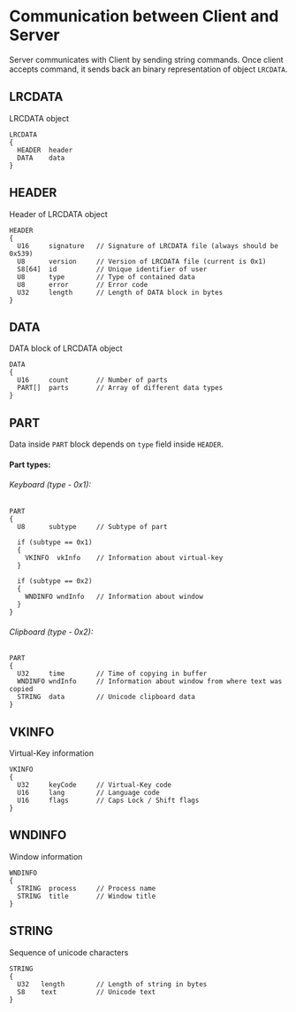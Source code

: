 # Communication between Client and Server
Server communicates with Client by sending string commands. Once client accepts command, it sends back an binary representation of object `LRCDATA`.

## LRCDATA
LRCDATA object
```
LRCDATA
{
  HEADER  header
  DATA    data
}
```

## HEADER
Header of LRCDATA object
```
HEADER
{
  U16     signature   // Signature of LRCDATA file (always should be 0x539)
  U8      version     // Version of LRCDATA file (current is 0x1)
  S8[64]  id          // Unique identifier of user
  U8      type        // Type of contained data
  U8      error       // Error code
  U32     length      // Length of DATA block in bytes
}
```

## DATA
DATA block of LRCDATA object
```
DATA
{
  U16     count       // Number of parts
  PART[]  parts       // Array of different data types
}
```

## PART
Data inside `PART` block depends on `type` field inside `HEADER`.

#### Part types:

###### Keyboard (type - 0x1):
```
PART
{
  U8      subtype     // Subtype of part
  
  if (subtype == 0x1)
  {
    VKINFO  vkInfo    // Information about virtual-key
  }
  
  if (subtype == 0x2)
  {
    WNDINFO wndInfo   // Information about window
  }
}
```

###### Clipboard (type - 0x2):
```
PART
{
  U32     time        // Time of copying in buffer
  WNDINFO wndInfo     // Information about window from where text was copied
  STRING  data        // Unicode clipboard data
}
```

## VKINFO
Virtual-Key information
```
VKINFO
{
  U32     keyCode     // Virtual-Key code
  U16     lang        // Language code
  U16     flags       // Caps Lock / Shift flags
}
```

## WNDINFO
Window information
```
WNDINFO
{
  STRING  process     // Process name
  STRING  title       // Window title
}
```

## STRING
Sequence of unicode characters
```
STRING
{
  U32   length        // Length of string in bytes
  S8    text          // Unicode text
}
```

